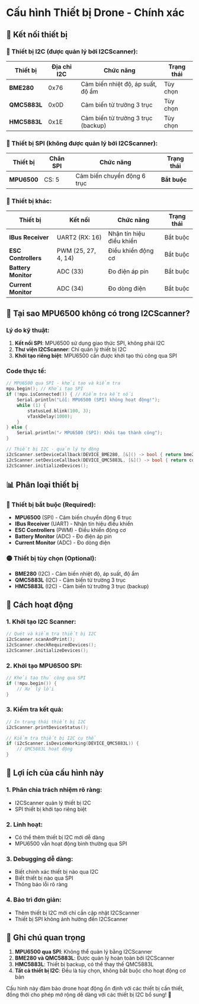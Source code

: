 # Cấu hình Thiết bị Drone - Chính xác

## 🔌 Kết nối thiết bị

### 📡 Thiết bị I2C (được quản lý bởi I2CScanner):

| Thiết bị | Địa chỉ I2C | Chức năng | Trạng thái |
|----------|-------------|-----------|------------|
| **BME280** | 0x76 | Cảm biến nhiệt độ, áp suất, độ ẩm | Tùy chọn |
| **QMC5883L** | 0x0D | Cảm biến từ trường 3 trục | Tùy chọn |
| **HMC5883L** | 0x1E | Cảm biến từ trường 3 trục (backup) | Tùy chọn |

### 🔌 Thiết bị SPI (không được quản lý bởi I2CScanner):

| Thiết bị | Chân SPI | Chức năng | Trạng thái |
|----------|----------|-----------|------------|
| **MPU6500** | CS: 5 | Cảm biến chuyển động 6 trục | **Bắt buộc** |

### 🔌 Thiết bị khác:

| Thiết bị | Kết nối | Chức năng | Trạng thái |
|----------|---------|-----------|------------|
| **IBus Receiver** | UART2 (RX: 16) | Nhận tín hiệu điều khiển | Bắt buộc |
| **ESC Controllers** | PWM (25, 27, 4, 14) | Điều khiển động cơ | Bắt buộc |
| **Battery Monitor** | ADC (33) | Đo điện áp pin | Bắt buộc |
| **Current Monitor** | ADC (34) | Đo dòng điện | Bắt buộc |

## 🎯 Tại sao MPU6500 không có trong I2CScanner?

### Lý do kỹ thuật:
1. **Kết nối SPI**: MPU6500 sử dụng giao thức SPI, không phải I2C
2. **Thư viện I2CScanner**: Chỉ quản lý thiết bị I2C
3. **Khởi tạo riêng biệt**: MPU6500 cần được khởi tạo thủ công qua SPI

### Code thực tế:
```cpp
// MPU6500 qua SPI - khởi tạo và kiểm tra
mpu.begin(); // Khởi tạo SPI
if (!mpu.isConnected()) { // Kiểm tra kết nối
    Serial.println("Lỗi: MPU6500 (SPI) không hoạt động!");
    while (1) {
        statusLed.blink(100, 3);
        vTaskDelay(1000);
    }
} else {
    Serial.println("✓ MPU6500 (SPI): Khởi tạo thành công");
}

// Thiết bị I2C - quản lý tự động
i2cScanner.setDeviceCallback(DEVICE_BME280, [&]() -> bool { return bme280.begin(); });
i2cScanner.setDeviceCallback(DEVICE_QMC5883L, [&]() -> bool { return compass.begin(); });
i2cScanner.initializeDevices();
```

## 📊 Phân loại thiết bị

### 🔴 Thiết bị bắt buộc (Required):
- **MPU6500** (SPI) - Cảm biến chuyển động 6 trục
- **IBus Receiver** (UART) - Nhận tín hiệu điều khiển
- **ESC Controllers** (PWM) - Điều khiển động cơ
- **Battery Monitor** (ADC) - Đo điện áp pin
- **Current Monitor** (ADC) - Đo dòng điện

### 🟡 Thiết bị tùy chọn (Optional):
- **BME280** (I2C) - Cảm biến nhiệt độ, áp suất, độ ẩm
- **QMC5883L** (I2C) - Cảm biến từ trường 3 trục
- **HMC5883L** (I2C) - Cảm biến từ trường 3 trục (backup)

## 🔧 Cách hoạt động

### 1. **Khởi tạo I2C Scanner**:
```cpp
// Quét và kiểm tra thiết bị I2C
i2cScanner.scanAndPrint();
i2cScanner.checkRequiredDevices();
i2cScanner.initializeDevices();
```

### 2. **Khởi tạo MPU6500 SPI**:
```cpp
// Khởi tạo thủ công qua SPI
if (!mpu.begin()) {
    // Xử lý lỗi
}
```

### 3. **Kiểm tra kết quả**:
```cpp
// In trạng thái thiết bị I2C
i2cScanner.printDeviceStatus();

// Kiểm tra thiết bị I2C cụ thể
if (i2cScanner.isDeviceWorking(DEVICE_QMC5883L)) {
    // QMC5883L hoạt động
}
```

## 🎯 Lợi ích của cấu hình này

### 1. **Phân chia trách nhiệm rõ ràng**:
- I2CScanner quản lý thiết bị I2C
- SPI thiết bị khởi tạo riêng biệt

### 2. **Linh hoạt**:
- Có thể thêm thiết bị I2C mới dễ dàng
- MPU6500 vẫn hoạt động bình thường qua SPI

### 3. **Debugging dễ dàng**:
- Biết chính xác thiết bị nào qua I2C
- Biết thiết bị nào qua SPI
- Thông báo lỗi rõ ràng

### 4. **Bảo trì đơn giản**:
- Thêm thiết bị I2C mới chỉ cần cập nhật I2CScanner
- Thiết bị SPI không ảnh hưởng đến I2CScanner

## 📝 Ghi chú quan trọng

1. **MPU6500 qua SPI**: Không thể quản lý bằng I2CScanner
2. **BME280 và QMC5883L**: Được quản lý hoàn toàn bởi I2CScanner
3. **HMC5883L**: Thiết bị backup, có thể thay thế QMC5883L
4. **Tất cả thiết bị I2C**: Đều là tùy chọn, không bắt buộc cho hoạt động cơ bản

Cấu hình này đảm bảo drone hoạt động ổn định với các thiết bị cần thiết, đồng thời cho phép mở rộng dễ dàng với các thiết bị I2C bổ sung! 🚁 